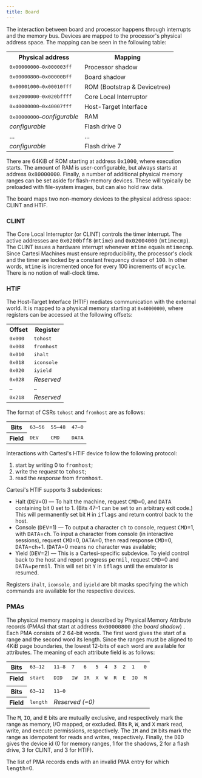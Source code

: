 ```yaml
---
title: Board
---
```


The interaction between board and processor happens through interrupts and the memory bus. Devices are mapped to the processor's physical address space.
The mapping can be seen in the following table:

<center>
<table>
<tr>
  <th> Physical address </th>
  <th> Mapping </th>
</tr>
<tr>
  <td> <tt>0x00000000&ndash;0x000003ff</tt> </td>
  <td> Processor shadow </td>
</tr>
<tr>
  <td> <tt>0x00000800&ndash;0x00000Bff</tt> </td>
  <td> Board shadow </td>
</tr>
<tr>
  <td> <tt>0x00001000&ndash;0x00010fff</tt> </td>
  <td> ROM (Bootstrap &amp; Devicetree) </td>
</tr>
<tr>
  <td> <tt>0x02000000&ndash;0x020bffff</tt> </td>
  <td> Core Local Interruptor </td>
</tr>
<tr>
  <td> <tt>0x40000000&ndash;0x40007fff</tt> </td>
  <td> Host-Target Interface </td>
</tr>
<tr>
  <td> <tt>0x80000000&ndash;</tt><i>configurable</i> </td>
  <td> RAM </td>
</tr>
<tr>
  <td> <i> configurable </i> </td>
  <td> Flash drive 0 </td>
</tr>
<tr>
  <td> &hellip;</td>
  <td> &hellip;</td>
</tr>
<tr>
  <td> <i> configurable </i> </td>
  <td> Flash drive 7 </td>
</tr>
</table>
</center>

There are 64KiB of ROM starting at address&nbsp;<tt>0x1000</tt>,
where execution starts.  The amount of RAM is
user-configurable, but always starts at address&nbsp;<tt>0x80000000</tt>.
Finally, a number of additional physical memory ranges can
be set aside for flash-memory devices.  These will typically
be preloaded with file-system images, but can also hold raw
data.

The board maps two non-memory devices to the physical address space: CLINT and
HTIF.

### CLINT

The Core Local Interruptor (or CLINT) controls the timer interrupt.
The active addresses are&nbsp;<tt>0x0200bff8</tt>&nbsp;(<tt>mtime</tt>) and&nbsp;<tt>0x02004000</tt>&nbsp;(<tt>mtimecmp</tt>). The CLINT issues a hardware interrupt whenever&nbsp;<tt>mtime</tt> equals&nbsp;<tt>mtimecmp</tt>.
Since Cartesi Machines must ensure reproducibility, the processor's clock and the timer are locked by a constant frequency divisor of&nbsp;<tt>100</tt>.
In other words, <tt>mtime</tt> is incremented once for every 100 increments of&nbsp;<tt>mcycle</tt>.
There is no notion of wall-clock time.

### HTIF


The Host-Target Interface (HTIF) mediates communication with the external world.
It is mapped to a physical memory starting at `0x40000000`, where registers can be accessed at the following offsets:

<center>
<table>
<tr>
  <th>Offset</th>             <th>Register</th>
</tr>
<tr>
  <td><tt>0x000</tt></td>     <td><tt>tohost</tt></td>
</tr>
<tr>
  <td><tt>0x008</tt></td>     <td><tt>fromhost</tt></td>
</tr>
<tr>
  <td><tt>0x010</tt></td>     <td><tt>ihalt</tt></td>
</tr>
<tr>
  <td><tt>0x018</tt></td>     <td><tt>iconsole</tt></td>
</tr>
<tr>
  <td><tt>0x020</tt></td>     <td><tt>iyield</tt></td>
</tr>
<tr>
  <td><tt>0x028</tt></td>     <td><i>Reserved</i></td>
</tr>
<tr>
  <td><tt>&hellip;</tt></td>     <td><tt>&hellip;</tt></td>
</tr>
<tr>
  <td><tt>0x218</tt></td>     <td><i>Reserved</i></td>
</tr>
</table>
</center>

The format of CSRs `tohost` and `fromhost` are as follows: <p></p>
<center>
<table>
<tr>
  <th> Bits </th>
  <td><tt>63&ndash;56</tt></td>
  <td><tt>55&ndash;48</tt></td>
  <td><tt>47&ndash;0</tt></td>
</tr>
<tr>
  <th> Field </th>
  <td><tt>DEV</tt></td>
  <td><tt>CMD</tt></td>
  <td><tt>DATA</tt></td>
</tr>
</table>
</center>

Interactions with Cartesi's HTIF device follow the following protocol:
<ol>
<li> start by writing 0 to <tt>fromhost</tt>; </li>
<li> write the <i>request</i> to <tt>tohost</tt>; </li>
<li> read the <i>response</i> from <tt>fromhost</tt>. </li>
</ol>
Cartesi's HTIF supports 3 subdevices:
<ul>
  <li>Halt (<tt>DEV</tt>=0) &mdash; To halt the machine, request <tt>CMD</tt>=0, and <tt>DATA</tt> containing bit 0 set to&nbsp;1.
(Bits 47&ndash;1 can be set to an arbitrary exit code.) This will permanently set bit <tt>H</tt> in <tt>iflags</tt> and return control back to the host. </li>
  <li>Console (<tt>DEV</tt>=1) &mdash; To output a character <tt>ch</tt> to console, request <tt>CMD</tt>=1, with <tt>DATA</tt>=<tt>ch</tt>. To input a  character from console (in interactive sessions), request <tt>CMD</tt>=0, <tt>DATA</tt>=0, then read response <tt>CMD</tt>=0, <tt>DATA</tt>=ch+1. (<tt>DATA</tt>=0 means no character was available; </li>
  <li>Yield (<tt>DEV</tt>=2) &mdash; This is a
Cartesi-specific subdevice. To yield control back
to the host and report progress <tt>permil</tt>, request <tt>CMD</tt>=0 and <tt>DATA</tt>=<tt>permil</tt>. This will set bit <tt>Y</tt> in <tt>iflags</tt> until the emulator is resumed. </li>
</ul>

Registers `ihalt`, `iconsole`, and `iyield` are bit masks specifying the which
commands are available for the respective devices.

### PMAs

The physical memory mapping is described by Physical Memory Attribute records (PMAs) that start at address <tt>0x00000800</tt> (the <i>board shadow</i>) .
Each PMA consists of 2 64-bit words.
The first word gives the start of a range and the second word its length.
Since the ranges must be aligned to 4KiB page boundaries,
the lowest 12-bits of each word are available for attributes.
The meaning of each attribute field is as follows:
<center>
<table>
<tr>
  <th> Bits </th>
  <td><tt>63&ndash;12</tt></td>
  <td><tt>11&ndash;8</tt></td>
  <td><tt>7</tt></td>
  <td><tt>6</tt></td>
  <td><tt>5</tt></td>
  <td><tt>4</tt></td>
  <td><tt>3</tt></td>
  <td><tt>2</tt></td>
  <td><tt>1</tt></td>
  <td><tt>0</tt></td>
</tr>
<tr>
  <th> Field </th>
  <td><tt>start</tt></td>
  <td><tt>DID</tt></td>
  <td><tt>IW</tt></td>
  <td><tt>IR</tt></td>
  <td><tt>X</tt></td>
  <td><tt>W</tt></td>
  <td><tt>R</tt></td>
  <td><tt>E</tt></td>
  <td><tt>IO</tt></td>
  <td><tt>M</tt></td>
</tr>
<tr> <td colspan="11"> </td> </tr>
<tr>
  <th> Bits </th>
  <td><tt>63&ndash;12</tt></td>
  <td colspan="9"><tt>11&ndash;0</tt></td>
</tr>
<tr>
  <th> Field </th>
  <td><tt>length</tt></td>
  <td colspan="9"><i>Reserved (=0)</i></td>
</tr>
</table>
</center>

The <tt>M</tt>, <tt>IO</tt>, and <tt>E</tt> bits are mutually exclusive, and respectively mark the range as memory, I/O mapped, or excluded.
Bits <tt>R</tt>, <tt>W</tt>, and&nbsp;<tt>X</tt> mark read, write, and execute permissions, respectively.
The <tt>IR</tt> and&nbsp;<tt>IW</tt> bits mark the range as idempotent for reads and writes, respectively.
Finally, the <tt>DID</tt> gives the device id
(0 for memory ranges, 1 for the shadows, 2 for a flash drive, 3 for CLINT, and 3 for HTIF).

The list of PMA records ends with an invalid PMA entry for
which <tt>length</tt>=0.
